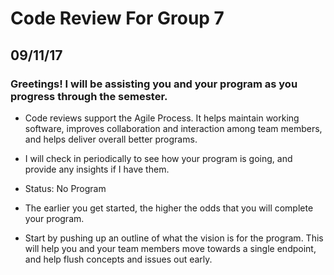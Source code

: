 # Code Review For Group 7
## __**09/11/17**__

### Greetings! I will be assisting you and your program as you progress through the semester. 

* Code reviews support the Agile Process. It helps maintain working software, improves collaboration and interaction among team members, 
  and helps deliver overall better programs.

* I will check in periodically to see how your program is going, and provide any insights if I have them.

* Status: No Program 
* The earlier you get started, the higher the odds that you will complete your program.
* Start by pushing up an outline of what the vision is for the program. This will help you and your
  team members move towards a single endpoint, and help flush concepts and issues out early.
